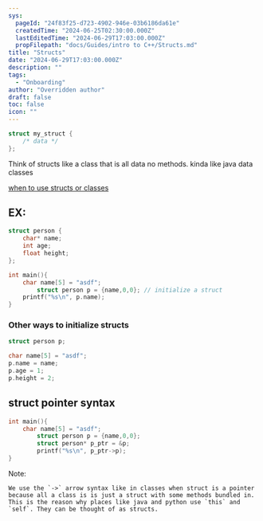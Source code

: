 ```yaml
---
sys:
  pageId: "24f83f25-d723-4902-946e-03b6186da61e"
  createdTime: "2024-06-25T02:30:00.000Z"
  lastEditedTime: "2024-06-29T17:03:00.000Z"
  propFilepath: "docs/Guides/intro to C++/Structs.md"
title: "Structs"
date: "2024-06-29T17:03:00.000Z"
description: ""
tags:
  - "Onboarding"
author: "Overridden author"
draft: false
toc: false
icon: ""
---
```


```c++
struct my_struct {
    /* data */
};
```

Think of structs like a class that is all  data no methods. kinda like java data classes

[when to use structs or classes](https://stackoverflow.com/questions/54585/when-should-you-use-a-class-vs-a-struct-in-c)

## EX:

```c++
struct person {
	char* name;
	int age;
	float height;
};

int main(){
    char name[5] = "asdf";
		struct person p = {name,0,0}; // initialize a struct
    printf("%s\n", p.name);
}
```

### Other ways to initialize structs

```c++
struct person p;

char name[5] = "asdf";
p.name = name;
p.age = 1;
p.height = 2;
```

## struct pointer syntax

```c++
int main(){
    char name[5] = "asdf";
		struct person p = {name,0,0};
		struct person* p_ptr = &p;
		printf("%s\n", p_ptr->p);
}
```

Note:

	We use the `->` arrow syntax like in classes when struct is a pointer because all a class is is just a struct with some methods bundled in. This is the reason why places like java and python use `this` and `self`. They can be thought of as structs.
